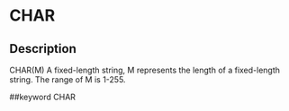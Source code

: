 # CHAR
## Description
CHAR(M)
A fixed-length string, M represents the length of a fixed-length string. The range of M is 1-255.

##keyword
CHAR
